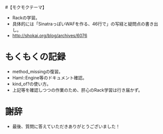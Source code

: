 #【モクモクテーマ】
* Rackの学習。
* 具体的には「SinatraっぽいWAFを作る、46行で」の写経と疑問点の書き出し。
* http://shokai.org/blog/archives/6076

# もくもくの記録
* method_missingの復習。
* Haml::Engine等のドキュメント確認。
* kind_of?の使い方。
* 上記等を確認しつつの作業のため、肝心のRack学習は行き届かず。

# 謝辞
* 最後、質問に答えていただきありがとうございました！